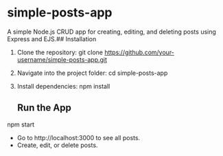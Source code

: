 # simple-posts-app
A simple Node.js CRUD app for creating, editing, and deleting posts using Express and EJS.## Installation
1. Clone the repository:
   git clone https://github.com/your-username/simple-posts-app.git
2. Navigate into the project folder:
   cd simple-posts-app
3. Install dependencies:
   npm install

   ## Run the App
  npm start
- Go to http://localhost:3000 to see all posts.
- Create, edit, or delete posts.
